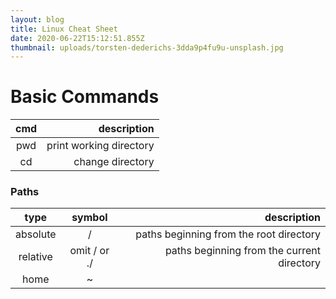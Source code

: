 ```yaml
---
layout: blog
title: Linux Cheat Sheet
date: 2020-06-22T15:12:51.855Z
thumbnail: uploads/torsten-dederichs-3dda9p4fu9u-unsplash.jpg
---
```

# Basic Commands
|cmd|description|
|:----:|-----------------:|
|pwd|print working directory|
|cd|change directory|

### Paths
|type|symbol|description|
|:---:|:-------:|-----------------:|
|absolute|/|paths beginning from the root directory|
|relative|omit / or ./|paths beginning from the current directory|
|home|~|| 